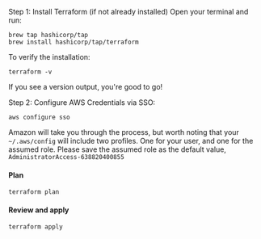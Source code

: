Step 1: Install Terraform (if not already installed)
Open your terminal and run:

```shell
brew tap hashicorp/tap
brew install hashicorp/tap/terraform
```   
To verify the installation:

```shell
terraform -v
```

If you see a version output, you're good to go!

Step 2: Configure AWS Credentials via SSO:
```
aws configure sso
```

Amazon will take you through the process, but worth noting that your `~/.aws/config` will include two profiles. One for your user,
and one for the assumed role. Please save the assumed role as the default value, `AdministratorAccess-638820400855`

#### Plan
```
terraform plan
```

#### Review and apply
```
terraform apply
```
